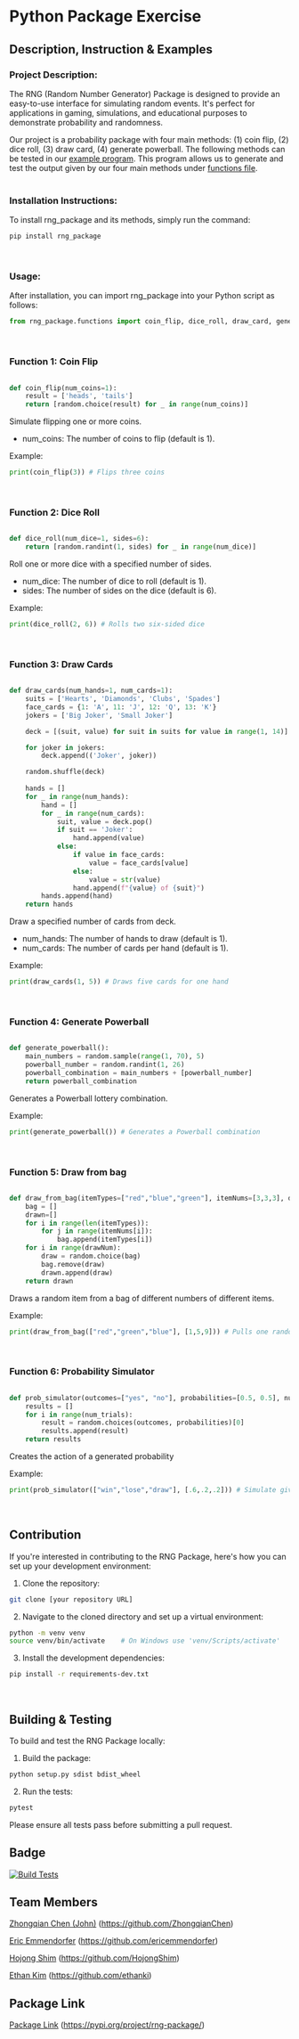 # Python Package Exercise

## Description, Instruction & Examples

### Project Description:

The RNG (Random Number Generator) Package is designed to provide an easy-to-use interface for simulating random events. It's perfect for applications in gaming, simulations, and educational purposes to demonstrate probability and randomness.

Our project is a probability package with four main methods: (1) coin flip, (2) dice roll, (3) draw card, (4) generate powerball. The following methods can be tested in our [example program](./example.py). This program allows us to generate and test the output given by our four main methods under [functions file](/rng_package/functions.py).  
<br>

### Installation Instructions:

To install rng_package and its methods, simply run the command:

```bash
pip install rng_package
```
<br>


### Usage:

After installation, you can import rng_package into your Python script as follows:

```py
from rng_package.functions import coin_flip, dice_roll, draw_card, generate_powerball
```
<br>


### Function 1: Coin Flip

```py

def coin_flip(num_coins=1):
    result = ['heads', 'tails']
    return [random.choice(result) for _ in range(num_coins)]

```

Simulate flipping one or more coins. 
* num_coins: The number of coins to flip (default is 1).

Example:

```py
print(coin_flip(3)) # Flips three coins

```
<br>


### Function 2: Dice Roll

```py

def dice_roll(num_dice=1, sides=6):
    return [random.randint(1, sides) for _ in range(num_dice)]

```

Roll one or more dice with a specified number of sides. 
* num_dice: The number of dice to roll (default is 1).
* sides: The number of sides on the dice (default is 6).

Example:

```py
print(dice_roll(2, 6)) # Rolls two six-sided dice

```
<br>


### Function 3: Draw Cards

```py

def draw_cards(num_hands=1, num_cards=1):
    suits = ['Hearts', 'Diamonds', 'Clubs', 'Spades']
    face_cards = {1: 'A', 11: 'J', 12: 'Q', 13: 'K'}
    jokers = ['Big Joker', 'Small Joker']

    deck = [(suit, value) for suit in suits for value in range(1, 14)]

    for joker in jokers:
        deck.append(('Joker', joker))

    random.shuffle(deck)
    
    hands = []
    for _ in range(num_hands):
        hand = []
        for _ in range(num_cards):
            suit, value = deck.pop()
            if suit == 'Joker':
                hand.append(value)
            else:
                if value in face_cards:
                    value = face_cards[value]
                else:
                    value = str(value)
                hand.append(f"{value} of {suit}")
        hands.append(hand)
    return hands

```

Draw a specified number of cards from deck.
* num_hands: The number of hands to draw (default is 1).
* num_cards: The number of cards per hand (default is 1). 

Example:

```py
print(draw_cards(1, 5)) # Draws five cards for one hand

```
<br>


### Function 4: Generate Powerball

```py

def generate_powerball():
    main_numbers = random.sample(range(1, 70), 5)
    powerball_number = random.randint(1, 26)
    powerball_combination = main_numbers + [powerball_number]
    return powerball_combination

```

Generates a Powerball lottery combination. 

Example:

```py
print(generate_powerball()) # Generates a Powerball combination

```
<br>

### Function 5: Draw from bag

```py

def draw_from_bag(itemTypes=["red","blue","green"], itemNums=[3,3,3], drawNum=1):
    bag = []
    drawn=[]
    for i in range(len(itemTypes)):
        for j in range(itemNums[i]):
            bag.append(itemTypes[i])
    for i in range(drawNum):
        draw = random.choice(bag)
        bag.remove(draw)
        drawn.append(draw)
    return drawn

```

Draws a random item from a bag of different numbers of different items. 

Example:

```py
print(draw_from_bag(["red","green","blue"], [1,5,9])) # Pulls one random item from the bag

```
<br>

### Function 6: Probability Simulator

```py

def prob_simulator(outcomes=["yes", "no"], probabilities=[0.5, 0.5], num_trials=1):
    results = []
    for i in range(num_trials):
        result = random.choices(outcomes, probabilities)[0]
        results.append(result)
    return results

```

Creates the action of a generated probability

Example:

```py
print(prob_simulator(["win","lose","draw"], [.6,.2,.2])) # Simulate given probabilities

```
<br>

## Contribution

If you're interested in contributing to the RNG Package, here's how you can set up your development environment:

1. Clone the repository:

```bash
git clone [your repository URL]
```

2. Navigate to the cloned directory and set up a virtual environment:

```bash
python -m venv venv
source venv/bin/activate    # On Windows use 'venv/Scripts/activate'
```

3. Install the development dependencies:

```bash
pip install -r requirements-dev.txt
```
<br>


## Building & Testing

To build and test the RNG Package locally:

1. Build the package:

```bash
python setup.py sdist bdist_wheel
```

2. Run the tests:

```bash
pytest
```

Please ensure all tests pass before submitting a pull request.
<br>


## Badge

[![Build Tests](https://github.com/software-students-spring2024/3-python-package-exercise-ppe/actions/workflows/build_tests.yml/badge.svg)](https://github.com/software-students-spring2024/3-python-package-exercise-ppe/actions/workflows/build_tests.yml)

## Team Members

[Zhongqian Chen (John)](https://github.com/ZhongqianChen) (https://github.com/ZhongqianChen)

[Eric Emmendorfer](https://github.com/ericemmendorfer) (https://github.com/ericemmendorfer)

[Hojong Shim](https://github.com/HojongShim) (https://github.com/HojongShim)

[Ethan Kim](https://github.com/ethanki) (https://github.com/ethanki)

## Package Link

[Package Link](https://pypi.org/project/rng-package/) (https://pypi.org/project/rng-package/)
